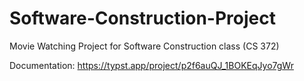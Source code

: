 # Software-Construction-Project
Movie Watching Project for Software Construction class (CS 372)

Documentation: https://typst.app/project/p2f6auQJ_1BOKEqJyo7gWr
